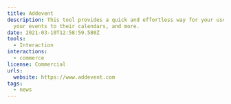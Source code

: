 ```yaml
---
title: Addevent
description: This tool provides a quick and effortless way for your users to add
  your events to their calendars, and more.
date: 2021-03-10T12:58:59.580Z
tools:
  - Interaction
interactions:
  - commerce
license: Commercial
urls:
  website: https://www.addevent.com
tags:
  - news
---
```

